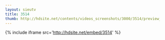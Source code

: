 ```yaml
---
layout: sieutv
title: 3514
thumb: http://hdsite.net/contents/videos_screenshots/3000/3514/preview_360p.mp4.jpg
---
```

{% include iframe src='http://hdsite.net/embed/3514' %}
 
